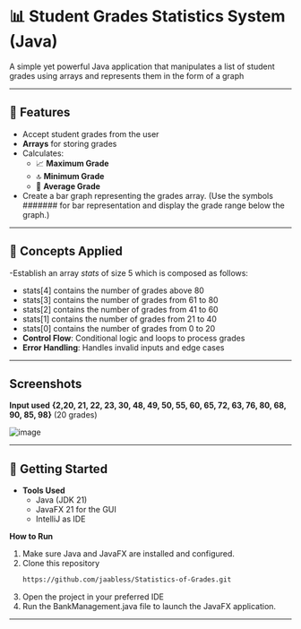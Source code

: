 # 📊 Student Grades Statistics System (Java)

A simple yet powerful Java application that manipulates a list of student grades using arrays and represents them in the form of a graph

---

## 📌 Features

- Accept student grades from the user
- **Arrays** for storing grades
- Calculates:
  - 📈 **Maximum Grade**
  - 🔝 **Minimum Grade**
  - 🔻 **Average Grade**
- Create a bar graph representing the grades array. (Use the symbols ####### for bar representation and display the grade range below the graph.)

---

## 🧠 Concepts Applied
-Establish an array *stats* of size 5 which is composed as follows:
  - stats[4] contains the number of grades above 80
  - stats[3] contains the number of grades from 61 to 80  
  - stats[2] contains the number of grades from 41 to 60
  - stats[1] contains the number of grades from 21 to 40
  - stats[0] contains the number of grades from 0 to 20
- **Control Flow**: Conditional logic and loops to process grades
- **Error Handling**: Handles invalid inputs and edge cases

---
## Screenshots

**Input used**
**{2,20, 21, 22, 23, 30, 48, 49, 50, 55, 60, 65, 72, 63, 76, 80, 68, 90, 85, 98}** (20 grades)

![image](https://github.com/user-attachments/assets/29750df0-5f43-4cce-b854-f9742782b610)

---

## 🚀 Getting Started

- **Tools Used**
  - Java (JDK 21)
  - JavaFX 21 for the GUI
  - IntelliJ as IDE

**How to Run**

1. Make sure Java and JavaFX are installed and configured.
2. Clone this repository
   ```bash
   https://github.com/jaabless/Statistics-of-Grades.git
3. Open the project in your preferred IDE
4. Run the BankManagement.java file to launch the JavaFX application.

---
